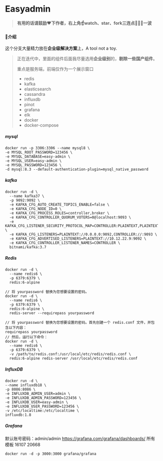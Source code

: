 # Easyadmin

> **有用的话请鼓励❤️下作者，右上角☝️watch、star、fork三连点🙏🙏🙏一波**

#### 🌵介绍

这个分支大量精力放在**企业级解决方案**上，A tool not a toy.
> 正在迭代中，里面的组件后面我尽量选用**企业级别**的，**剔除一些国产组件**。
>
> 重点是服务端，前端仅作为一个展示窗口
> - redis
> - kafka
> - elasticsearch
> - cassandra
> - influxdb
> - pinot
> - grafana
> - elk
> - docker
> - docker-compose

##### mysql

```shell
docker run -p 3306:3306 --name mysql8 \
-e MYSQL_ROOT_PASSWORD=123456 \
-e MYSQL_DATABASE=easy-admin \
-e MYSQL_USER=easy-admin \
-e MYSQL_PASSWORD=123456 \
-d mysql:8.3 --default-authentication-plugin=mysql_native_password
```

##### kafka

```shell
docker run -d \
  --name kafka37 \
  -p 9092:9092 \
  -e KAFKA_CFG_AUTO_CREATE_TOPICS_ENABLE=false \
  -e KAFKA_CFG_NODE_ID=0 \
  -e KAFKA_CFG_PROCESS_ROLES=controller,broker \
  -e KAFKA_CFG_CONTROLLER_QUORUM_VOTERS=0@localhost:9093 \
  -e KAFKA_CFG_LISTENER_SECURITY_PROTOCOL_MAP=CONTROLLER:PLAINTEXT,PLAINTEXT:PLAINTEXT \
  -e KAFKA_CFG_LISTENERS=PLAINTEXT://0.0.0.0:9092,CONTROLLER://:9093 \
  -e KAFKA_CFG_ADVERTISED_LISTENERS=PLAINTEXT://10.12.22.9:9092 \
  -e KAFKA_CFG_CONTROLLER_LISTENER_NAMES=CONTROLLER \
  bitnami/kafka:3.7
```

##### Redis

```shell
docker run -d \
  --name redis6 \
  -p 6379:6379 \
  redis:6-alpine

// 将 yourpassword 替换为您想要设置的密码。  
docker run -d \
  --name redis6 \
  -p 6379:6379 \
  redis:6-alpine \
  redis-server --requirepass yourpassword
  
// 将 yourpassword 替换为您想要设置的密码。首先创建一个 redis.conf 文件，并包含以下内容：
requirepass yourpassword
// 然后，运行以下命令：
docker run -d \
  --name redis6 \
  -p 6379:6379 \
  -v /path/to/redis.conf:/usr/local/etc/redis/redis.conf \
  redis:6-alpine redis-server /usr/local/etc/redis/redis.conf
```

##### InfluxDB

```shell
docker run -d \
--name influxdb18 \
-p 8086:8086 \
-e INFLUXDB_ADMIN_USER=admin \
-e INFLUXDB_ADMIN_PASSWORD=123456 \
-e INFLUXDB_USER=easy-admin \
-e INFLUXDB_USER_PASSWORD=123456 \
-v /etc/localtime:/etc/localtime \
influxdb:1.8
``` 

##### Grafana

默认账号密码：admin/admin
https://grafana.com/grafana/dashboards/ 所有模板
16107
20668

```shell
docker run -d -p 3000:3000 grafana/grafana
```
